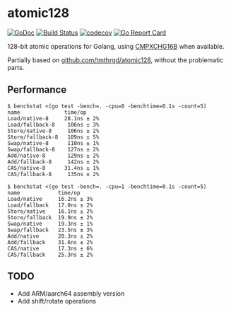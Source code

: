 # atomic128

[![GoDoc](https://godoc.org/github.com/CAFxX/atomic128?status.svg)](https://godoc.org/github.com/CAFxX/atomic128)
[![Build Status](https://github.com/CAFxX/atomic128/actions/workflows/build.yml/badge.svg)](https://github.com/CAFxX/atomic128/actions/workflows/build.yml)
[![codecov](https://codecov.io/gh/CAFxX/atomic128/branch/master/graph/badge.svg?token=03A5UVYW3K)](https://codecov.io/gh/CAFxX/atomic128)
[![Go Report Card](https://goreportcard.com/badge/github.com/CAFxX/atomic128)](https://goreportcard.com/report/github.com/CAFxX/atomic128)

128-bit atomic operations for Golang, using [CMPXCHG16B](http://www.felixcloutier.com/x86/CMPXCHG8B:CMPXCHG16B.html)
when available. 

Partially based on [github.com/tmthrgd/atomic128](https://github.com/tmthrgd/atomic128), without the problematic parts.

## Performance

```
$ benchstat <(go test -bench=. -cpu=8 -benchtime=0.1s -count=5)
name              time/op
Load/native-8     28.1ns ± 2%
Load/fallback-8    106ns ± 3%
Store/native-8     106ns ± 2%
Store/fallback-8   109ns ± 5%
Swap/native-8      110ns ± 1%
Swap/fallback-8    127ns ± 2%
Add/native-8       129ns ± 2%
Add/fallback-8     142ns ± 2%
CAS/native-8      31.4ns ± 1%
CAS/fallback-8     135ns ± 2%

$ benchstat <(go test -bench=. -cpu=1 -benchtime=0.1s -count=5)
name            time/op
Load/native     16.2ns ± 3%
Load/fallback   17.0ns ± 2%
Store/native    16.1ns ± 2%
Store/fallback  19.9ns ± 2%
Swap/native     19.3ns ± 1%
Swap/fallback   23.5ns ± 3%
Add/native      20.3ns ± 2%
Add/fallback    31.6ns ± 2%
CAS/native      17.3ns ± 6%
CAS/fallback    25.3ns ± 2%
```

## TODO

- Add ARM/aarch64 assembly version
- Add shift/rotate operations
